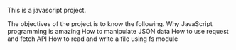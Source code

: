 This is a javascript project.

The objectives of the project is to know the following. 
Why JavaScript programming is amazing
How to manipulate JSON data
How to use request and fetch API
How to read and write a file using fs module